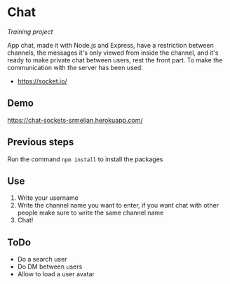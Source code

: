 # Chat
*Training project*

App chat, made it with Node.js and Express, have a restriction between channels, the messages it's only viewed from inside the channel, and it's ready to make private chat between users, rest the front part. To make the communication with the server has been used:
- https://socket.io/

## Demo
https://chat-sockets-srmelian.herokuapp.com/

## Previous steps
Run the command ```npm install``` to install the packages

## Use
1. Write your username
2. Write the channel name you want to enter, if you want chat with other people make sure to write the same channel name
3. Chat!

## ToDo
- Do a search user
- Do DM between users
- Allow to load a user avatar